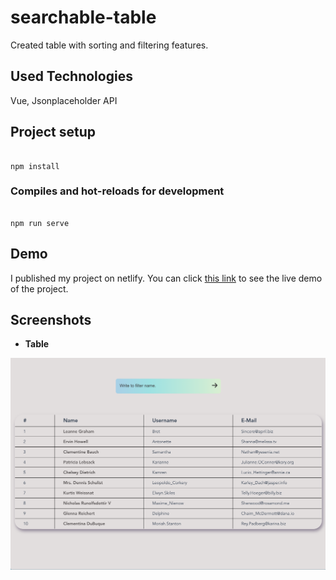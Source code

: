 # searchable-table

Created table with sorting and filtering features.

## Used Technologies

Vue, Jsonplaceholder API

## Project setup

```

npm install

```

### Compiles and hot-reloads for development

```

npm run serve

```

## Demo

I published my project on netlify. You can click [this link](https://vue-sortable-table.netlify.app/)
to see the live demo of the project.

## Screenshots

-  **Table**

![App Screenshot](https://github.com/ramazandogna/searchable-table/blob/master/src/assets/screenshots/table.png)

```

```
